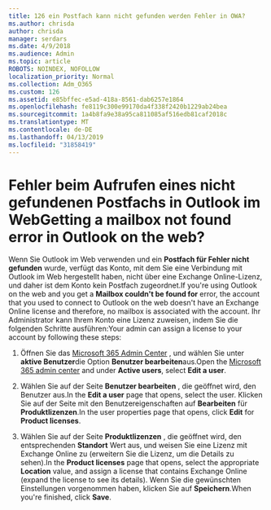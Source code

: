 ```yaml
---
title: 126 ein Postfach kann nicht gefunden werden Fehler in OWA?
ms.author: chrisda
author: chrisda
manager: serdars
ms.date: 4/9/2018
ms.audience: Admin
ms.topic: article
ROBOTS: NOINDEX, NOFOLLOW
localization_priority: Normal
ms.collection: Adm_O365
ms.custom: 126
ms.assetid: e85bffec-e5ad-418a-8561-dab6257e1864
ms.openlocfilehash: fe8119c300e99170da4f338f2420b1229ab24bea
ms.sourcegitcommit: 1a4b8fa9e38a95ca811085af516edb81caf2018c
ms.translationtype: MT
ms.contentlocale: de-DE
ms.lasthandoff: 04/13/2019
ms.locfileid: "31858419"
---
```

# <a name="getting-a-mailbox-not-found-error-in-outlook-on-the-web"></a><span data-ttu-id="1ecb0-102">Fehler beim Aufrufen eines nicht gefundenen Postfachs in Outlook im Web</span><span class="sxs-lookup"><span data-stu-id="1ecb0-102">Getting a mailbox not found error in Outlook on the web?</span></span>

<span data-ttu-id="1ecb0-103">Wenn Sie Outlook im Web verwenden und ein **Postfach für Fehler nicht gefunden** wurde, verfügt das Konto, mit dem Sie eine Verbindung mit Outlook im Web hergestellt haben, nicht über eine Exchange Online-Lizenz, und daher ist dem Konto kein Postfach zugeordnet.</span><span class="sxs-lookup"><span data-stu-id="1ecb0-103">If you're using Outlook on the web and you get a **Mailbox couldn't be found for** error, the account that you used to connect to Outlook on the web doesn't have an Exchange Online license and therefore, no mailbox is associated with the account.</span></span> <span data-ttu-id="1ecb0-104">Ihr Administrator kann Ihrem Konto eine Lizenz zuweisen, indem Sie die folgenden Schritte ausführen:</span><span class="sxs-lookup"><span data-stu-id="1ecb0-104">Your admin can assign a license to your account by following these steps:</span></span>

1. <span data-ttu-id="1ecb0-105">Öffnen Sie das [Microsoft 365 Admin Center](https://portal.office.com/adminportal/home#/homepage) , und wählen Sie unter **aktive Benutzer**die Option **Benutzer bearbeiten**aus.</span><span class="sxs-lookup"><span data-stu-id="1ecb0-105">Open the [Microsoft 365 admin center](https://portal.office.com/adminportal/home#/homepage) and under **Active users**, select **Edit a user**.</span></span>

2. <span data-ttu-id="1ecb0-106">Wählen Sie auf der Seite **Benutzer bearbeiten** , die geöffnet wird, den Benutzer aus.</span><span class="sxs-lookup"><span data-stu-id="1ecb0-106">In the **Edit a user** page that opens, select the user.</span></span> <span data-ttu-id="1ecb0-107">Klicken Sie auf der Seite mit den Benutzereigenschaften auf **Bearbeiten** für **Produktlizenzen**.</span><span class="sxs-lookup"><span data-stu-id="1ecb0-107">In the user properties page that opens, click **Edit** for **Product licenses**.</span></span>

3. <span data-ttu-id="1ecb0-108">Wählen Sie auf der Seite **Produktlizenzen** , die geöffnet wird, den entsprechenden **Standort** Wert aus, und weisen Sie eine Lizenz mit Exchange Online zu (erweitern Sie die Lizenz, um die Details zu sehen).</span><span class="sxs-lookup"><span data-stu-id="1ecb0-108">In the **Product licenses** page that opens, select the appropriate **Location** value, and assign a license that contains Exchange Online (expand the license to see its details).</span></span> <span data-ttu-id="1ecb0-109">Wenn Sie die gewünschten Einstellungen vorgenommen haben, klicken Sie auf **Speichern**.</span><span class="sxs-lookup"><span data-stu-id="1ecb0-109">When you're finished, click **Save**.</span></span>
